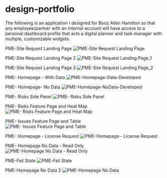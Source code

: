 # design-portfolio

The following is an application I designed for Booz Allen Hamilton so that any employee/partner with an internal account will have access to a personal dashboard profile that acts a digital planner and task manager with multiple, customizable widgets. 

  PME-Site Request Landing Page
![PME-Site Request Landing Page](https://user-images.githubusercontent.com/6891805/233217175-79b16771-6175-4486-979f-1e924d2ee981.jpg)

  PME-Site Request Landing Page 2
![PME-Site Request Landing Page_1](https://user-images.githubusercontent.com/6891805/233217225-8dc6c108-ab91-422a-a73e-d398b419b512.jpg)

  PME-Site Request Landing Page 3
![PME-Site Request Landing Page_2](https://user-images.githubusercontent.com/6891805/233217367-3c95330f-88e3-4946-a267-66645152d21b.png)

  PME- Homepage - With Data
![PME-Homepage-Data-Developed](https://user-images.githubusercontent.com/6891805/233217422-ed45334a-2641-40b5-b22a-03772e62d615.jpg)

  PME- Homepage- No Data
![PME-Homepage-NoData-Developed](https://user-images.githubusercontent.com/6891805/233217476-f7168372-63ff-4533-9728-d9a00ea1b579.jpg)

  PME- Risks Side Panel
![PME- Risks Side Panel](https://user-images.githubusercontent.com/6891805/233217513-0ae6098e-8017-4a8c-958b-78b7be7def42.jpg)

  PME- Risks Feature Page and Heat Map
![PME- Risks Feature Page and Heat Map](https://user-images.githubusercontent.com/6891805/233217549-4f1800fd-8c08-4a50-9bd5-d4ecc7cb20f5.jpg)

  PME- Issues Feature Page and Table
![PME- Issues Feature Page and Table](https://user-images.githubusercontent.com/6891805/233217593-b40adf1a-6128-449d-a35f-75d3eb15b976.jpg)

  PME- Homepage - License Request
![PME-Homepage - License Request](https://user-images.githubusercontent.com/6891805/233217649-04196a51-9947-4cdd-8159-d59f64ff9c1c.jpg)

  PME- Homepage No Data - Read Only
![PME-Homepage No Data - Read Only](https://user-images.githubusercontent.com/6891805/233217694-1e2f6409-78c8-46ce-810f-0dc595f27dc9.jpg)

  PME-Fail State
![PME-Fail State](https://user-images.githubusercontent.com/6891805/233217803-e283092a-50e6-4ed5-85ba-33484e4cdeaa.jpg)

  PME-Homepage No Data 2
![PME-Homepage No Data](https://user-images.githubusercontent.com/6891805/233218141-2a59a546-3755-46d3-bd4e-ea28805676d7.jpg)













